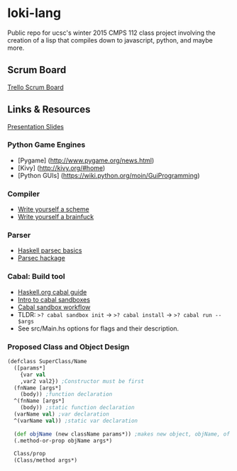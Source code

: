 # loki-lang
Public repo for ucsc's winter 2015 CMPS 112 class project involving the creation of a lisp that compiles down to javascript, python, and maybe more.

## Scrum Board
[Trello Scrum Board](https://trello.com/b/xjlNNkQT/cs112-loki-scrum-board)

## Links & Resources
[Presentation Slides](http://goo.gl/AE8GXn)

### Python Game Engines
* [Pygame] (http://www.pygame.org/news.html)
* [Kivy] (http://kivy.org/#home)
* [Python GUIs] (https://wiki.python.org/moin/GuiProgramming)

### Compiler
* [Write yourself a scheme](http://en.wikibooks.org/wiki/Write_Yourself_a_Scheme_in_48_Hours/First_Steps)
* [Write yourself a brainfuck](https://github.com/quchen/articles/blob/master/write_yourself_a_brainfuck.md)

### Parser
* [Haskell parsec basics](http://unbui.lt/#!/post/haskell-parsec-basics)
* [Parsec hackage](http://hackage.haskell.org/package/parsec-3.1.8)

### Cabal: Build tool
* [Haskell.org cabal guide](https://www.haskell.org/cabal/users-guide/installing-packages.html)
* [Intro to cabal sandboxes](https://www.fpcomplete.com/school/to-infinity-and-beyond/older-but-still-interesting/an-introduction-to-cabal-sandboxes-copy)
* [Cabal sandbox workflow](http://chromaticleaves.com/posts/cabal-sandbox-workflow.html)
* TLDR: `>? cabal sandbox init` -> `>? cabal install` -> `>? cabal run -- $args`
* See src/Main.hs options for flags and their description. 

### Proposed Class and Object Design
```Clojure
(defclass SuperClass/Name
  ([params*]
    {var val
    ,var2 val2}) ;Constructor must be first
  (fnName [args*]
    (body)) ;function declaration
  ^(fnName [args*] 
    (body)) ;static function declaration
  (varName val) ;var declaration
  ^(varName val)) ;static var declaration
  
  (def objName (new className params*)) ;makes new object, objName, of type className
  (.method-or-prop objName args*)
  
  Class/prop
  (Class/method args*)
```
